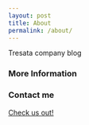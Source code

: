 ```yaml
---
layout: post
title: About
permalink: /about/
---
```


Tresata company blog

### More Information



### Contact me

[Check us out!](https://www.tresata.com)